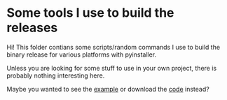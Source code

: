 # Some tools I use to build the releases

Hi! This folder contians some scripts/random commands I use to build
the binary release for various platforms with pyinstaller.
 
Unless you are looking for some stuff to use in your own project, 
there is probably nothing interesting here. 

Maybe you wanted to see the 
[example](https://github.com/samuelstjean/nlsam/tree/master/example)
or download the [code](https://github.com/samuelstjean/nlsam/releases) instead?
